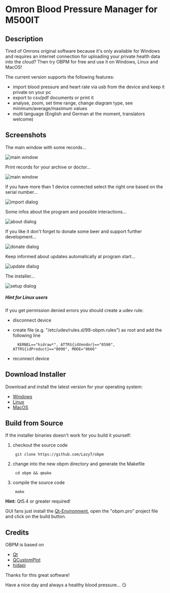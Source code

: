 # **Omron Blood Pressure Manager for M500IT**

## Description

Tired of Omrons original software because it's only available for Windows and requires an internet connection for uploading your private health data into the cloud? Then try OBPM for free and use it on Windows, Linux and MacOS!

The current version supports the following features:

* import blood pressure and heart rate via usb from the device and keep it private on your pc
* export to csv/pdf documents or print it
* analyse, zoom, set time range, change diagram type, see minimum/average/maximum values
* multi language (English and German at the moment, translators welcome)

## Screenshots

The main window with some records...

![main window](https://raw.github.com/LazyT/obpm/gh-pages/screenshots/screenshot1.png)

Print records for your archive or doctor...

![main window](https://raw.github.com/LazyT/obpm/gh-pages/screenshots/screenshot5.png)

If you have more than 1 device connected select the right one based on the serial number...

![import dialog](https://raw.github.com/LazyT/obpm/gh-pages/screenshots/screenshot2.png)

Some infos about the program and possible interactions...

![about dialog](https://raw.github.com/LazyT/obpm/gh-pages/screenshots/screenshot3.png)

If you like it don't forget to donate some beer and support further development...

![donate dialog](https://raw.github.com/LazyT/obpm/gh-pages/screenshots/screenshot6.png)

Keep informed about updates automatically at program start...

![update dialog](https://raw.github.com/LazyT/obpm/gh-pages/screenshots/screenshot7.png)

The installer...

![setup dialog](https://raw.github.com/LazyT/obpm/gh-pages/screenshots/screenshot4.png)

##### Hint for Linux users

If you get permission denied errors you should create a udev rule:

* disconnect device
* create file (e.g. "/etc/udev/rules.d/99-obpm.rules") as root and add the following line

		KERNEL=="hidraw*", ATTRS{idVendor}=="0590", ATTRS{idProduct}=="0090", MODE="0666"

* reconnect device

## Download Installer

Download and install the latest version for your operating system:

* [Windows](https://github.com/LazyT/obpm/releases/download/1.0.2/OBPM-1.0.2-win.exe)
* [Linux](https://github.com/LazyT/obpm/releases/download/1.0.2/OBPM-1.0.2-lin.run)
* [MacOS](https://github.com/LazyT/obpm/releases/download/1.0.2/OBPM-1.0.2-mac.dmg)

## Build from Source

If the installer binaries doesn't work for you build it yourself:

1) checkout the source code

		git clone https://github.com/LazyT/obpm

2) change into the new obpm directory and generate the Makefile

		cd obpm && qmake

3) compile the source code

		make

**Hint:** Qt5.4 or greater required!

GUI fans just install the [Qt-Environment](http://www.qt.io/download-open-source), open the "obpm.pro" project file and click on the build button.

## Credits

OBPM is based on

* [Qt](http://www.qt.io)
* [QCustomPlot](http://www.qcustomplot.com)
* [hidapi](http://www.signal11.us/oss/hidapi)

Thanks for this great software!

Have a nice day and always a healthy blood pressure... :smirk:
